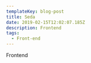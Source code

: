 ```yaml
---
templateKey: blog-post
title: Seda
date: 2019-02-15T12:02:07.185Z
description: Frontend
tags:
  - Front-end
---
```

Frontend
